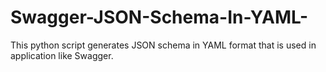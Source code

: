 # Swagger-JSON-Schema-In-YAML-
This python script generates JSON schema in YAML format that is used in application like Swagger.
